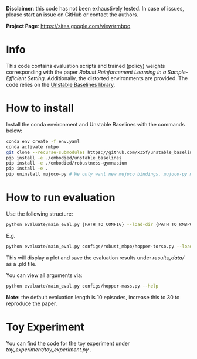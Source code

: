 **Disclaimer**: this code has not been exhaustively tested. In case of issues, please start an issue on GitHub or contact the authors.

**Project Page**: https://sites.google.com/view/rmbpo

# Info
This code contains evaluation scripts and trained (policy) weights corresponding with the paper *Robust Reinforcement Learning in a Sample-Efficient Setting*. Additionally, the distorted environments are provided. The code relies on the [Unstable Baselines library](https://github.com/x35f/model_based_rl/tree/2c2c4aca4952e3251fd77ba9413b72d25c033426).


# How to install

 Install the conda environment and Unstable Baselines with the commands below:

```bash
conda env create -f env.yaml 
conda activate rmbpo
git clone --recurse-submodules https://github.com/x35f/unstable_baselines.git ./embodied/unstable_baselines/
pip install -e ./embodied/unstable_baselines
pip install -e ./embodied/robustness-gymnasium
pip install -e .
pip uninstall mujoco-py # We only want new mujoco bindings, mujoco-py might error on your system
```

# How to run evaluation
Use the following structure:

```bash
python evaluate/main_eval.py {PATH_TO_CONFIG} --load-dir {PATH TO_RMBPO_WEIGHTS} --num-eval-runs {NUM OF DESIRED RUNS PER SEED}
```

E.g.

```bash
python evaluate/main_eval.py configs/robust_mbpo/hopper-torso.py --load-dir ./weights/hopper-v4/rmbpo_4/
```
This will display a plot and save the evaluation results under *results_data/* as a .pkl file.

You can view all arguments via:
```bash
python evaluate/main_eval.py configs/hopper-mass.py --help
```

**Note:** the default evaluation length is 10 episodes, increase this to 30 to reproduce the paper.

# Toy Experiment

You can find the code for the toy experiment under *toy_experiment/toy_experiment.py* .
